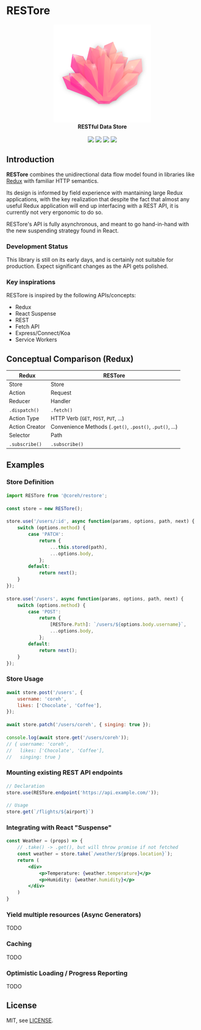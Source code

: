 # RESTore

<p align="center">
<img src="https://github.com/coreh/RESTore/raw/master/logo.png" width="256" height="256"><br>
<strong>RESTful Data Store</strong><br><br>
<a href="https://www.npmjs.com/package/@coreh/restore"><img src="https://img.shields.io/npm/v/@coreh/restore.svg"></a>
<a href="LICENSE"><img src="https://img.shields.io/npm/l/@coreh/restore.svg"></a>
<a href="https://travis-ci.org/coreh/RESTore/"><img src="https://img.shields.io/travis/coreh/RESTore.svg"></a>
<a href="https://david-dm.org/coreh/RESTore"><img src="https://img.shields.io/david/coreh/RESTore.svg"></a>
</p>

## Introduction

**RESTore** combines the unidirectional data flow model found in libraries like [Redux](https://redux.js.org) with familiar HTTP semantics.

Its design is informed by field experience with mantaining large Redux applications, with the key realization that despite the fact that almost any useful Redux application will end up interfacing with a REST API, it is currently not very ergonomic to do so.

RESTore's API is fully asynchronous, and meant to go hand-in-hand with the new suspending strategy found in React.

### Development Status

This library is still on its early days, and is certainly not suitable for production. Expect significant changes as the API gets polished.

### Key inspirations

RESTore is inspired by the following APIs/concepts:

- Redux
- React Suspense
- REST
- Fetch API
- Express/Connect/Koa
- Service Workers

## Conceptual Comparison (Redux)

| Redux          | RESTore                                                  |
|----------------|----------------------------------------------------------|
| Store          | Store                                                    |
| Action         | Request                                                  |
| Reducer        | Handler                                                  |
| `.dispatch()`  | `.fetch()`                                               |
| Action Type    | HTTP Verb (`GET`, `POST`, `PUT`, ...)                    |
| Action Creator | Convenience Methods (`.get()`, `.post()`, `.put()`, ...) |
| Selector       | Path                                                     |
| `.subscribe()` | `.subscribe()`                                           |

## Examples

### Store Definition

```js
import RESTore from '@coreh/restore';

const store = new RESTore();

store.use('/users/:id', async function(params, options, path, next) {
    switch (options.method) {
        case 'PATCH':
            return {
                ...this.stored(path),
                ...options.body,
            };
        default:
            return next();
    }
});

store.use('/users', async function(params, options, path, next) {
    switch (options.method) {
        case 'POST':
            return {
                [RESTore.Path]: `/users/${options.body.username}`,
                ...options.body,
            };
        default:
            return next();
    }
});
```

### Store Usage

```js
await store.post('/users', {
    username: 'coreh',
    likes: ['Chocolate', 'Coffee'],
});

await store.patch('/users/coreh', { singing: true });

console.log(await store.get('/users/coreh'));
// { username: 'coreh',
//   likes: ['Chocolate', 'Coffee'],
//   singing: true }
```

### Mounting existing REST API endpoints

```js
// Declaration
store.use(RESTore.endpoint('https://api.example.com/'));

// Usage
store.get(`/flights/${airport}`)
```

### Integrating with React "Suspense"

```jsx
const Weather = (props) => {
    // .take() -> .get(), but will throw promise if not fetched
    const weather = store.take(`/weather/${props.location}`);
    return (
        <div>
            <p>Temperature: {weather.temperature}</p>
            <p>Humidity: {weather.humidity}</p>
        </div>
    )
}
```

### Yield multiple resources (Async Generators)

TODO

### Caching

TODO

### Optimistic Loading / Progress Reporting

TODO

## License

MIT, see [LICENSE](LICENSE).

